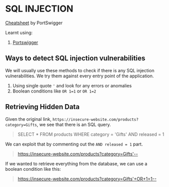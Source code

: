 # SQL INJECTION

[Cheatsheet](https://portswigger.net/web-security/sql-injection/cheat-sheet) by PortSwigger

Learnt using:
1. [Portswigger](https://portswigger.net/web-security/sql-injection)

## Ways to detect SQL injection vulnerabilities

We will usually use these methods to check if there is any SQL injection vulnerabilities. We try them against every entry point of the application.

1. Using single quote `'` and look for any errors or anomalies
2. Boolean conditions like `OR 1=1` or `OR 1=2`


## Retrieving Hidden Data

Given the original link, `https://insecure-website.com/products?category=Gifts`, we see that there is an SQL query. 

> SELECT * FROM products WHERE category = 'Gifts' AND released = 1

We can exploit that by commenting out the `AND released = 1` part.

>https://insecure-website.com/products?category=Gifts'-- 

If we wanted to retrieve everything from the database, we can use a boolean condition like this:

> https://insecure-website.com/products?category=Gifts'+OR+1=1--

